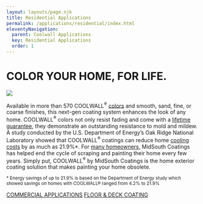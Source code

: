 ```yaml
---
layout: layouts/page.njk
title: Residential Applications
permalink: /applications/residential/index.html
eleventyNavigation:
  parent: Coolwall Applications
  key: Residential Applications
  order: 1
---
```


# COLOR YOUR HOME, FOR LIFE.

<div class="grid-container residential">
<div class="right">

<p class="bleed-right">
<img src="/static/img/MSC-residentialapps-inset.jpg">
</p>
</div>
<div class="left">

Available in more than 570 COOLWALL<sup>&reg;</sup> [colors](/color-chart) and smooth, sand, fine, or coarse finishes, this next-gen coating system enhances the look of any home. COOLWALL<sup>&reg;</sup> colors not only resist fading and come with a [lifetime guarantee](/difference/guarantee), they demonstrate an outstanding resistance to mold and mildew. A study conducted by the U.S. Department of Energy’s Oak Ridge National Laboratory showed that COOLWALL<sup>&reg;</sup> coatings can reduce home [cooling costs](/difference/energy-savings) by as much as 21.9%\*. For [many homeowners](/testimonials), MidSouth Coatings has helped end the cycle of scraping and painting their home every few years.  Simply put, COOLWALL<sup>&reg;</sup> by MidSouth Coatings is the home exterior coating solution that makes painting your home obsolete.

<small>* Energy savings of up to 21.9% is based on the Department of Energy study which showed savings on homes with COOLWALL® ranged from 4.2% to 21.9%</small>

<a class="link-subsection" href="/applications/commercial">COMMERCIAL APPLICATIONS</a>
<a class="link-subsection" href="/applications/floor-and-deck">FLOOR & DECK COATING</a>
</div>
</div>